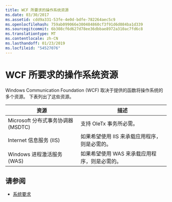 ```yaml
---
title: WCF 所要求的操作系统资源
ms.date: 03/30/2017
ms.assetid: cdd9a331-53fe-4e0d-bdfe-782264aec5c9
ms.openlocfilehash: 759ab099066e300484860cf3f91d6d084ba1d339
ms.sourcegitcommit: 6b308cf6d627d78ee36dbbae8972a310ac7fd6c8
ms.translationtype: MT
ms.contentlocale: zh-CN
ms.lasthandoff: 01/23/2019
ms.locfileid: "54527076"
---
```

# <a name="operating-system-resources-required-by-wcf"></a>WCF 所要求的操作系统资源
Windows Communication Foundation (WCF) 取决于提供的函数将操作系统的多个资源。 下表列出了这些资源。  
  
|资源|描述|  
|--------------|-----------------|  
|Microsoft 分布式事务协调器 (MSDTC)|支持 OleTx 事务所必需。|  
|Internet 信息服务 (IIS)|如果希望使用 IIS 来承载应用程序，则是必需的。|  
|Windows 进程激活服务 (WAS)|如果希望使用 WAS 来承载应用程序，则是必需的。|  
  
## <a name="see-also"></a>请参阅
- [系统要求](../../../docs/framework/wcf/wcf-system-requirements.md)

